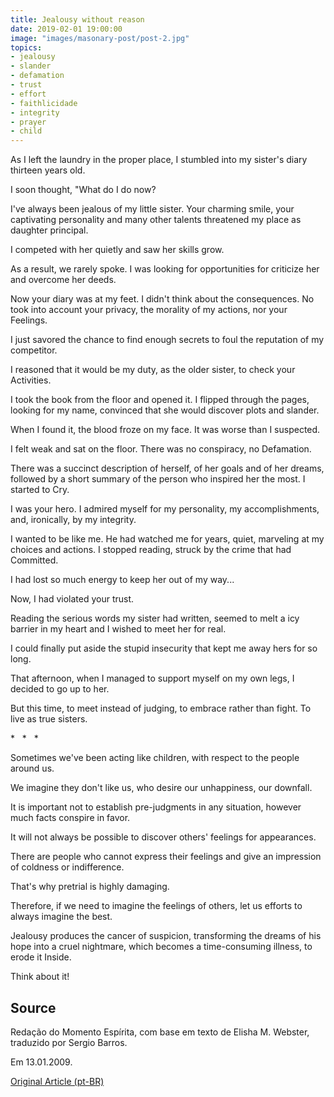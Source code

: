 ```yaml
---
title: Jealousy without reason
date: 2019-02-01 19:00:00
image: "images/masonary-post/post-2.jpg"
topics: 
- jealousy
- slander
- defamation
- trust
- effort
- faithlicidade
- integrity
- prayer
- child
---
```


As I left the laundry in the proper place, I stumbled into my sister's diary
thirteen years old.

I soon thought, "What do I do now?

I've always been jealous of my little sister. Your charming smile, your
captivating personality and many other talents threatened my place as daughter
principal.

I competed with her quietly and saw her skills grow.

As a result, we rarely spoke. I was looking for opportunities for
criticize her and overcome her deeds.

Now your diary was at my feet. I didn't think about the consequences. No
took into account your privacy, the morality of my actions, nor your
Feelings.

I just savored the chance to find enough secrets to foul the
reputation of my competitor.

I reasoned that it would be my duty, as the older sister, to check your
Activities.

I took the book from the floor and opened it. I flipped through the pages, looking for my name,
convinced that she would discover plots and slander.

When I found it, the blood froze on my face. It was worse than I suspected.

I felt weak and sat on the floor. There was no conspiracy, no
Defamation.

There was a succinct description of herself, of her goals and of her dreams,
followed by a short summary of the person who inspired her the most. I started to
Cry.

I was your hero. I admired myself for my personality, my accomplishments, and,
ironically, by my integrity.

I wanted to be like me. He had watched me for years, quiet, marveling at
my choices and actions. I stopped reading, struck by the crime that had
Committed.

I had lost so much energy to keep her out of my way...

Now, I had violated your trust.

Reading the serious words my sister had written, seemed to melt a
icy barrier in my heart and I wished to meet her for real.

I could finally put aside the stupid insecurity that kept me away
hers for so long.

That afternoon, when I managed to support myself on my own legs, I decided to go
up to her.

But this time, to meet instead of judging, to embrace rather than fight.
To live as true sisters.

*   *   *

Sometimes we've been acting like children, with respect to the people around us.

We imagine they don't like us, who desire our unhappiness, our downfall.

It is important not to establish pre-judgments in any situation, however much
facts conspire in favor.

It will not always be possible to discover others' feelings for appearances.

There are people who cannot express their feelings and give an impression of
coldness or indifference.

That's why pretrial is highly damaging.

Therefore, if we need to imagine the feelings of others, let us
efforts to always imagine the best.

Jealousy produces the cancer of suspicion, transforming the dreams of his hope
into a cruel nightmare, which becomes a time-consuming illness, to erode it
Inside.

Think about it!

## Source
Redação do Momento Espírita, com base em
texto de Elisha M. Webster, traduzido
por Sergio Barros.

Em 13.01.2009.

[Original Article (pt-BR)](http://momento.com.br/pt/ler_texto.php?id=830)
